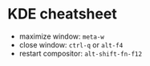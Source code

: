 # KDE cheatsheet

- maximize window: `meta-w`
- close window: `ctrl-q` or `alt-f4`
- restart compositor: `alt-shift-fn-f12`
